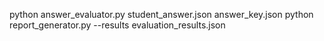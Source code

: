 python answer_evaluator.py student_answer.json answer_key.json
python report_generator.py --results evaluation_results.json 
